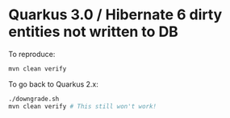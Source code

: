 # Quarkus 3.0 / Hibernate 6 dirty entities not written to DB

To reproduce:

```bash
mvn clean verify
```

To go back to Quarkus 2.x:

```bash
./downgrade.sh
mvn clean verify # This still won't work!
```
